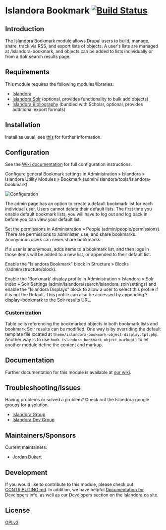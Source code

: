 # Islandora Bookmark [![Build Status](https://travis-ci.org/Islandora/islandora_bookmark.png?branch=7.x)](https://travis-ci.org/Islandora/islandora_bookmark)

## Introduction

The Islandora Bookmark module allows Drupal users to build, manage, share, track via RSS, and export lists of objects. A user's lists are managed at /islandora-bookmark, and objects can be added to lists individually or from a Solr search results page.


## Requirements

This module requires the following modules/libraries:

* [Islandora](https://github.com/islandora/islandora)
* [Islandora Solr](https://github.com/islandora/islandora_solr_search) (optional, provides functionality to bulk add objects)
* [Islandora Bibliography](https://github.com/Islandora/islandora_scholar/tree/7.x/modules/bibliography) (bundled with Scholar, optional, provides additional export formats)


## Installation

Install as usual, see [this](https://drupal.org/documentation/install/modules-themes/modules-7) for further information.

## Configuration

See the [Wiki documentation](https://wiki.duraspace.org/display/ISLANDORA/Islandora+Bookmark) for full configuration instructions.

Configure general Bookmark settings in Administration » Islandora » Islandora Utility Modules » Bookmark (admin/islandora/tools/islandora-bookmark).

![Configuration](https://camo.githubusercontent.com/e851eaa47d5ba712ff7e8579a91dd6da2b38ae64/687474703a2f2f692e696d6775722e636f6d2f7664747444534d2e706e67)

The admin page has an option to create a default bookmark list for each individual user. Users cannot delete their default lists. The first time you enable default bookmark lists, you will have to log out and log back in before you can view your default list.

Set the permissions in Administration » People (admin/people/permissions). There are permissions to administer, use, and share bookmarks. Anonymous users can never share bookmarks.

If a user is anonymous, adds items to a bookmark list, and then logs in those items will be added to a new list, or appended to their default list.

Enable the "Islandora Bookmark" block in Structure » Blocks (/admin/structure/block).

Enable the 'Bookmark' display profile in Administration » Islandora » Solr index » Solr Settings (admin/islandora/search/islandora_solr/settings) and enable the "Islandora Displays" block to allow a user to select this profile if it is not the Default. This profile can also be accessed by appending ?display=bookmark to the Solr results URL.

### Customization

Table cells referencing the bookmarked objects in both bookmark lists and bookmark Solr results can be modified. One way is by overriding the default template file located at `theme/islandora-bookmark-object-display.tpl.php`. Another way is to use `hook_islandora_bookmark_object_markup()` to let another module define the content and markup.

## Documentation

Further documentation for this module is available at [our wiki](https://wiki.duraspace.org/display/ISLANDORA/Islandora+Bookmark).

## Troubleshooting/Issues

Having problems or solved a problem? Check out the Islandora google groups for a solution.

* [Islandora Group](https://groups.google.com/forum/?hl=en&fromgroups#!forum/islandora)
* [Islandora Dev Group](https://groups.google.com/forum/?hl=en&fromgroups#!forum/islandora-dev)

## Maintainers/Sponsors
Current maintainers:

* [Jordan Dukart](https://github.com/jordandukart)

## Development

If you would like to contribute to this module, please check out [CONTRIBUTING.md](CONTRIBUTING.md). In addition, we have helpful [Documentation for Developers](https://github.com/Islandora/islandora/wiki#wiki-documentation-for-developers) info, as well as our [Developers](http://islandora.ca/developers) section on the [Islandora.ca](http://islandora.ca) site.

## License

[GPLv3](http://www.gnu.org/licenses/gpl-3.0.txt)
